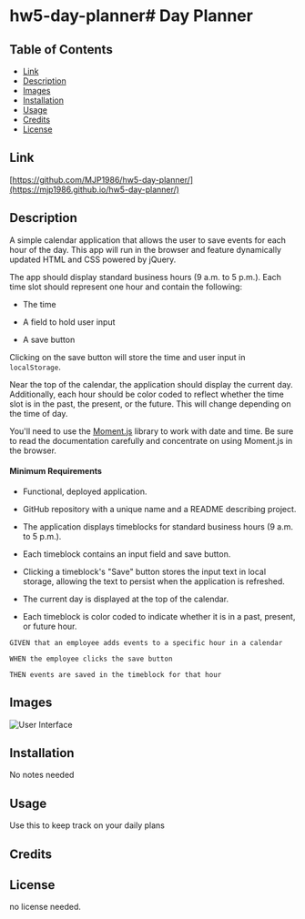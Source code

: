 # hw5-day-planner# Day Planner

## Table of Contents


* [Link](#link)
* [Description](#description)
* [Images](#images)
* [Installation](#installation)
* [Usage](#usage)
* [Credits](#credits)
* [License](#license)




## Link

[https://github.com/MJP1986/hw5-day-planner/](https://mjp1986.github.io/hw5-day-planner/)

## Description

A simple calendar application that allows the user to save events for each hour of the day. This app will run in the browser and feature dynamically updated HTML and CSS powered by jQuery.

The app should display standard business hours (9 a.m. to 5 p.m.). Each time slot should represent one hour and contain the following:

* The time

* A field to hold user input

* A save button

Clicking on the save button will store the time and user input in `localStorage`.

Near the top of the calendar, the application should display the current day. Additionally, each hour should be color coded to reflect whether the time slot is in the past, the present, or the future. This will change depending on the time of day.

You'll need to use the [Moment.js](https://momentjs.com/) library to work with date and time. Be sure to read the documentation carefully and concentrate on using Moment.js in the browser.

#### Minimum Requirements

* Functional, deployed application.

* GitHub repository with a unique name and a README describing project.

* The application displays timeblocks for standard business hours (9 a.m. to 5 p.m.).

* Each timeblock contains an input field and save button.

* Clicking a timeblock's "Save" button stores the input text in local storage, allowing the text to persist when the application is refreshed.

* The current day is displayed at the top of the calendar.

* Each timeblock is color coded to indicate whether it is in a past, present, or future hour.

```
GIVEN that an employee adds events to a specific hour in a calendar

WHEN the employee clicks the save button

THEN events are saved in the timeblock for that hour
```


## Images

![User Interface](./assets/images/screenShot.png)

## Installation

No notes needed


## Usage 

Use this to keep track on your daily plans


## Credits


## License

no license needed.